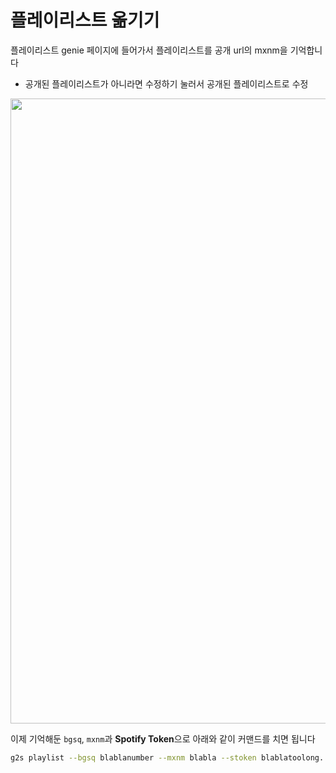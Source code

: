 # 플레이리스트 옮기기

플레이리스트 genie 페이지에 들어가서 플레이리스트를 공개 url의 mxnm을 기억합니다
- 공개된 플레이리스트가 아니라면 수정하기 눌러서 공개된 플레이리스트로 수정

<p align="center">
<img src="https://user-images.githubusercontent.com/27716524/123207427-5223fc00-d4f8-11eb-957c-79565b040387.png" width="1000"/>
</p>


이제 기억해둔 `bgsq`, `mxnm`과 **Spotify Token**으로 아래와 같이 커맨드를 치면 됩니다
```zsh
g2s playlist --bgsq blablanumber --mxnm blabla --stoken blablatoolong...
```
